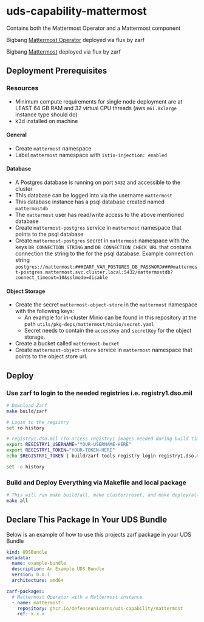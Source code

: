 # uds-capability-mattermost
Contains both the Mattermost Operator and a Mattermost component

Bigbang [Mattermost Operator](https://repo1.dso.mil/big-bang/product/packages/mattermost-operator) deployed via flux by zarf

Bigbang [Mattermost](https://repo1.dso.mil/big-bang/product/packages/mattermost) deployed via flux by zarf

## Deployment Prerequisites

### Resources
- Minimum compute requirements for single node deployment are at LEAST 64 GB RAM and 32 virtual CPU threads (aws `m6i.8xlarge` instance type should do)
- k3d installed on machine

#### General

- Create `mattermost` namespace
- Label `mattermost` namespace with `istio-injection: enabled`

#### Database

- A Postgres database is running on port `5432` and accessible to the cluster
- This database can be logged into via the username `mattermost`
- This database instance has a psql database created named `mattermostdb`
- The `mattermost` user has read/write access to the above mentioned database
- Create `mattermost-postgres` service in `mattermost` namespace that points to the psql database
- Create `mattermost-postgres` secret in `mattermost` namespace with the keys `DB_CONNECTION_STRING` and `DB_CONNECTION_CHECK_URL` that contains connection the string to the for the psql database. Example connection string `postgres://mattermost:###ZARF_VAR_POSTGRES_DB_PASSWORD###@mattermost-postgres.mattermost.svc.cluster.local:5432/mattermostdb?connect_timeout=10&sslmode=disable`

#### Object Storage

- Create the secret `mattermost-object-store` in the `mattermost` namespace with the following keys:
  - An example for in-cluster Minio can be found in this repository at the path `utils/pkg-deps/mattermost/minio/secret.yaml`
  - Secret needs to contain the `accessKey` and `secretKey` for the object storage.
- Create a bucket called `mattermost-bucket`
- Create `mattermost-object-store` service in `mattermost` namespace that points to the object store url.

## Deploy

### Use zarf to login to the needed registries i.e. registry1.dso.mil

```bash
# Download Zarf
make build/zarf

# Login to the registry
set +o history

# registry1.dso.mil (To access registry1 images needed during build time)
export REGISTRY1_USERNAME="YOUR-USERNAME-HERE"
export REGISTRY1_TOKEN="YOUR-TOKEN-HERE"
echo $REGISTRY1_TOKEN | build/zarf tools registry login registry1.dso.mil --username $REGISTRY1_USERNAME --password-stdin

set -o history
```

### Build and Deploy Everything via Makefile and local package

```bash
# This will run make build/all, make cluster/reset, and make deploy/all. Follow the breadcrumbs in the Makefile to see what and how its doing it.
make all
```

## Declare This Package In Your UDS Bundle
Below is an example of how to use this projects zarf package in your UDS Bundle

```yaml
kind: UDSBundle
metadata:
  name: example-bundle
  description: An Example UDS Bundle
  version: 0.0.1
  architecture: amd64

zarf-packages:
  # Mattermost Operator with a Mattermost instance
  - name: mattermost
    repository: ghcr.io/defenseunicorns/uds-capability/mattermost
    ref: x.x.x
```
